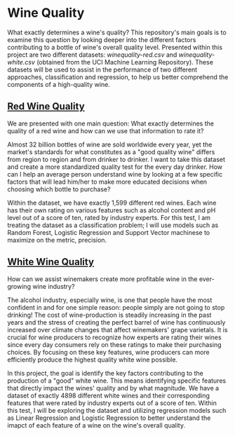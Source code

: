 # Wine Quality
What exactly determines a wine's quality? This repository's main goals is to examine this question by looking deeper into the different factors contributing to a bottle of wine's overall quality level. Presented within this project are two different datasets: *winequality-red.csv* and *winequality-white.csv* (obtained from the UCI Machine Learning Repository). These datasets will be used to assist in the performance of two different approaches, classification and regression, to help us better comprehend the components of a high-quality wine.

## [Red Wine Quality](red-wine/md-files/1.red-wine-exploratory-data-analysis.md)
We are presented with one main question: What exactly determines the quality of a red wine and how can we use that information to rate it? 

Almost 32 billion bottles of wine are sold worldwide every year, yet the market's standards for what constitutes as a "good quality wine" differs from region to region and from drinker to drinker. I want to take this dataset and create a more standardized quality test for the every day drinker. How can I help an average person understand wine by looking at a few specific factors that will lead him/her to make more educated decisions when choosing which bottle to purchase?

Within the dataset, we have exactly 1,599 different red wines. Each wine has their own rating on various features such as alcohol content and pH level out of a score of ten, rated by industry experts. For this test, I am treating the dataset as a classification problem; I will use models such as Random Forest, Logistic Regression and Support Vector machinese to maximize on the metric, precision. 

## [White Wine Quality](white-wine/md-files/white-wine-quality.md)
How can we assist winemakers create more profitable wine in the ever-growing wine industry? 

The alcohol industry, especially wine, is one that people have the most confident in and for one simple reason: people simply are not going to stop drinking! The cost of wine-production is steadily increasing in the past years and the stress of creating the perfect barrel of wine has continuously increased over climate changes that affect winemakers' grape varietals. It is crucial for wine producers to recognize how experts are rating their wines since every day consumers rely on these ratings to make their purchasing choices. By focusing on these key features, wine producers can more efficiently produce the highest quality white wine possible. 

In this project, the goal is identify the key factors contributing to the production of a "good" white wine. This means identifying specific features that directly impact the wines' quality and by what magnitude. We have a dataset of exactly 4898 different white wines and their corresponding features that were rated by industry experts out of a score of ten. Within this test, I will be exploring the dataset and utilizing regression models such as Linear Regression and Logistic Regression to better understand the imapct of each feature of a wine on the wine's overall quality.
